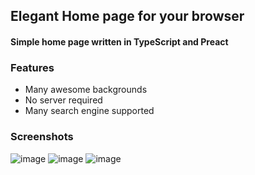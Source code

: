 ## Elegant Home page for your browser
#### Simple home page written in TypeScript and Preact

### Features
- Many awesome backgrounds
- No server required
- Many search engine supported

### Screenshots
![image](https://user-images.githubusercontent.com/43048524/144280803-99b12a2e-5df9-482d-9064-7d0971280d77.png)
![image](https://user-images.githubusercontent.com/43048524/144282241-525eb7fb-1a65-4e4e-81ba-a6c2a797fe8d.png)
![image](https://user-images.githubusercontent.com/43048524/144325861-2f0277f6-874c-47e9-bbdd-969952c5a7d3.png)
